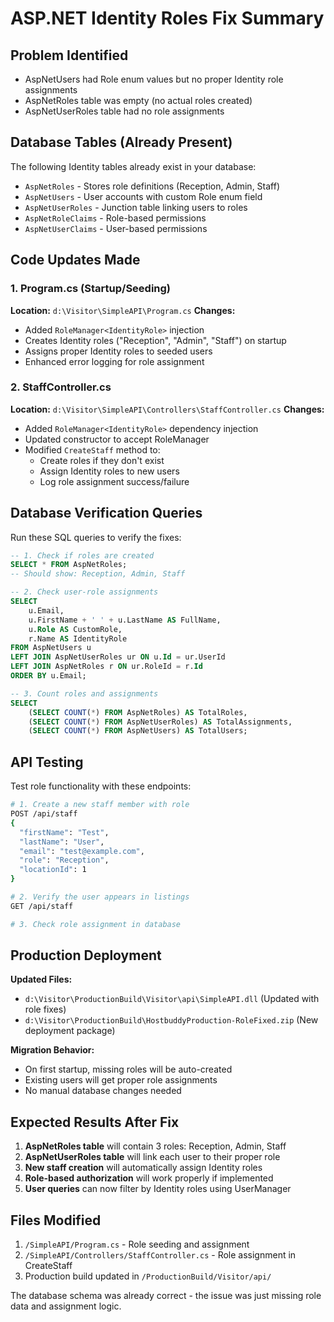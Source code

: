 # ASP.NET Identity Roles Fix Summary

## Problem Identified
- AspNetUsers had Role enum values but no proper Identity role assignments
- AspNetRoles table was empty (no actual roles created)
- AspNetUserRoles table had no role assignments

## Database Tables (Already Present)
The following Identity tables already exist in your database:
- `AspNetRoles` - Stores role definitions (Reception, Admin, Staff)
- `AspNetUsers` - User accounts with custom Role enum field
- `AspNetUserRoles` - Junction table linking users to roles
- `AspNetRoleClaims` - Role-based permissions
- `AspNetUserClaims` - User-based permissions

## Code Updates Made

### 1. Program.cs (Startup/Seeding)
**Location:** `d:\Visitor\SimpleAPI\Program.cs`
**Changes:**
- Added `RoleManager<IdentityRole>` injection
- Creates Identity roles ("Reception", "Admin", "Staff") on startup
- Assigns proper Identity roles to seeded users
- Enhanced error logging for role assignment

### 2. StaffController.cs 
**Location:** `d:\Visitor\SimpleAPI\Controllers\StaffController.cs`
**Changes:**
- Added `RoleManager<IdentityRole>` dependency injection
- Updated constructor to accept RoleManager
- Modified `CreateStaff` method to:
  - Create roles if they don't exist
  - Assign Identity roles to new users
  - Log role assignment success/failure

## Database Verification Queries

Run these SQL queries to verify the fixes:

```sql
-- 1. Check if roles are created
SELECT * FROM AspNetRoles;
-- Should show: Reception, Admin, Staff

-- 2. Check user-role assignments
SELECT 
    u.Email,
    u.FirstName + ' ' + u.LastName AS FullName,
    u.Role AS CustomRole,
    r.Name AS IdentityRole
FROM AspNetUsers u
LEFT JOIN AspNetUserRoles ur ON u.Id = ur.UserId
LEFT JOIN AspNetRoles r ON ur.RoleId = r.Id
ORDER BY u.Email;

-- 3. Count roles and assignments
SELECT 
    (SELECT COUNT(*) FROM AspNetRoles) AS TotalRoles,
    (SELECT COUNT(*) FROM AspNetUserRoles) AS TotalAssignments,
    (SELECT COUNT(*) FROM AspNetUsers) AS TotalUsers;
```

## API Testing

Test role functionality with these endpoints:

```bash
# 1. Create a new staff member with role
POST /api/staff
{
  "firstName": "Test",
  "lastName": "User", 
  "email": "test@example.com",
  "role": "Reception",
  "locationId": 1
}

# 2. Verify the user appears in listings
GET /api/staff

# 3. Check role assignment in database
```

## Production Deployment

**Updated Files:**
- `d:\Visitor\ProductionBuild\Visitor\api\SimpleAPI.dll` (Updated with role fixes)
- `d:\Visitor\ProductionBuild\HostbuddyProduction-RoleFixed.zip` (New deployment package)

**Migration Behavior:**
- On first startup, missing roles will be auto-created
- Existing users will get proper role assignments
- No manual database changes needed

## Expected Results After Fix

1. **AspNetRoles table** will contain 3 roles: Reception, Admin, Staff
2. **AspNetUserRoles table** will link each user to their proper role
3. **New staff creation** will automatically assign Identity roles
4. **Role-based authorization** will work properly if implemented
5. **User queries** can now filter by Identity roles using UserManager

## Files Modified
1. `/SimpleAPI/Program.cs` - Role seeding and assignment
2. `/SimpleAPI/Controllers/StaffController.cs` - Role assignment in CreateStaff
3. Production build updated in `/ProductionBuild/Visitor/api/`

The database schema was already correct - the issue was just missing role data and assignment logic.
